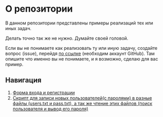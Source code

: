 # О репозитории

В данном репозитории представлены примеры реализаций тех или иных задач.

Делать точно так же не нужно. Думайте своей головой.

Если вы не понимаете как реализовать ту или иную задачу, создайте вопрос (issue), перейдя [по ссылке](https://github.com/Kedoper/vd50/issues/new) (необходим аккаунт GitHub). Там опишите что именно вы не понимаете, и я возможно, сделаю для вас пример.

## Навигация

1) [Форма входа и регистрации](https://github.com/Kedoper/vd50/tree/master/auth)
1) [Скрипт для записи новых пользователей(с паролями) в разные файлы (users.txt и pass.txt), а так же чтение этих файлов (поиск пользователя и вывод его пароля)](https://github.com/Kedoper/vd50/tree/master/authPlain)